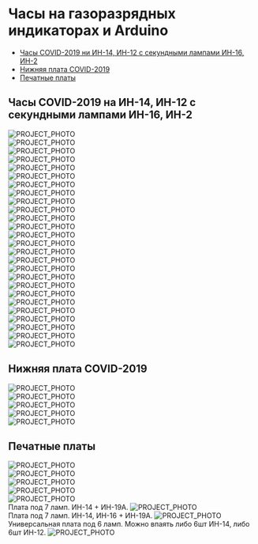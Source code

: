 # Часы на газоразрядных индикаторах и Arduino
* [Часы COVID-2019 ни ИН-14, ИН-12 с секундными лампами ИН-16, ИН-2](#chapter-0)
* [Нижняя плата COVID-2019](#chapter-1)
* [Печатные платы](#chapter-2)

<a id="chapter-0"></a>
## Часы COVID-2019 на ИН-14, ИН-12 с секундными лампами ИН-16, ИН-2
 
![PROJECT_PHOTO](https://github.com/adm503/images/blob/main/NixieClock/COVID%202019%20V2/1.jpg)<br>
![PROJECT_PHOTO](https://github.com/adm503/images/blob/main/NixieClock/COVID%202019%20V2/2.jpg)<br>
![PROJECT_PHOTO](https://github.com/adm503/images/blob/main/NixieClock/COVID%202019%20V2/20211025_151215.jpg)<br>
![PROJECT_PHOTO](https://github.com/adm503/images/blob/main/NixieClock/COVID%202019%20V2/20211025_151223.jpg)<br>
![PROJECT_PHOTO](https://github.com/adm503/images/blob/main/NixieClock/COVID%202019%20V2/20211025_151231.jpg)<br>
![PROJECT_PHOTO](https://github.com/adm503/images/blob/main/NixieClock/COVID%202019%20V2/20211025_151317.jpg)<br>
![PROJECT_PHOTO](https://github.com/adm503/images/blob/main/NixieClock/COVID%202019%20V2/20211025_151325.jpg)<br>
![PROJECT_PHOTO](https://github.com/adm503/images/blob/main/NixieClock/COVID%202019%20V2/20211025_151338.jpg)<br>
![PROJECT_PHOTO](https://github.com/adm503/images/blob/main/NixieClock/COVID%202019%20V2/20211025_151347.jpg)<br>
![PROJECT_PHOTO](https://github.com/adm503/images/blob/main/NixieClock/COVID%202019%20V2/20211025_151353.jpg)<br>
![PROJECT_PHOTO](https://github.com/adm503/images/blob/main/NixieClock/COVID%202019%20V2/20211025_151404.jpg)<br>
![PROJECT_PHOTO](https://github.com/adm503/images/blob/main/NixieClock/COVID%202019%20V2/20211025_151408.jpg)<br>
![PROJECT_PHOTO](https://github.com/adm503/images/blob/main/NixieClock/COVID%202019%20V2/20211025_151412.jpg)<br>
![PROJECT_PHOTO](https://github.com/adm503/images/blob/main/NixieClock/COVID%202019%20V2/20211025_151429.jpg)<br>
![PROJECT_PHOTO](https://github.com/adm503/images/blob/main/NixieClock/COVID%202019%20V2/20211025_151445.jpg)<br>
![PROJECT_PHOTO](https://github.com/adm503/images/blob/main/NixieClock/COVID%202019%20V2/20211025_151516.jpg)<br>
![PROJECT_PHOTO](https://github.com/adm503/images/blob/main/NixieClock/COVID%202019%20V2/20211025_151830.jpg)<br>
![PROJECT_PHOTO](https://github.com/adm503/images/blob/main/NixieClock/COVID%202019%20V2/20211025_151922.jpg)<br>
![PROJECT_PHOTO](https://github.com/adm503/images/blob/main/NixieClock/COVID%202019%20V2/20211025_151929.jpg)<br>
![PROJECT_PHOTO](https://github.com/adm503/images/blob/main/NixieClock/COVID%202019%20V2/20211025_151958.jpg)<br>
![PROJECT_PHOTO](https://github.com/adm503/images/blob/main/NixieClock/COVID%202019%20V2/20211025_152004.jpg)<br>
![PROJECT_PHOTO](https://github.com/adm503/images/blob/main/NixieClock/COVID%202019%20V2/20211025_152012.jpg)<br>
![PROJECT_PHOTO](https://github.com/adm503/images/blob/main/NixieClock/COVID%202019%20V2/20211025_152024.jpg)<br>
![PROJECT_PHOTO](https://github.com/adm503/images/blob/main/NixieClock/COVID%202019%20V2/4.jpg)<br>
![PROJECT_PHOTO](https://github.com/adm503/images/blob/main/NixieClock/COVID%202019%20V2/5.jpg)<br>
![PROJECT_PHOTO](https://github.com/adm503/images/blob/main/NixieClock/COVID%202019%20V2/6.jpg)<br>

<a id="chapter-1"></a>
## Нижняя плата COVID-2019

![PROJECT_PHOTO](https://github.com/adm503/images/blob/main/NixieClock/COVID%202019%20V2/20211025_151535.jpg)<br>
![PROJECT_PHOTO](https://github.com/adm503/images/blob/main/NixieClock/COVID%202019%20V2/20211025_151541.jpg)<br>
![PROJECT_PHOTO](https://github.com/adm503/images/blob/main/NixieClock/COVID%202019%20V2/20211025_151547.jpg)<br>
![PROJECT_PHOTO](https://github.com/adm503/images/blob/main/NixieClock/COVID%202019%20V2/20211025_151552.jpg)<br>
![PROJECT_PHOTO](https://github.com/adm503/images/blob/main/NixieClock/COVID%202019%20V2/20211025_151623.jpg)<br>

<a id="chapter-2"></a>
## Печатные платы

![PROJECT_PHOTO](https://github.com/adm503/images/blob/main/NixieClock/COVID%202019%20V2/3.jpg)<br>
![PROJECT_PHOTO](https://github.com/adm503/images/blob/main/NixieClock/COVID%202019%20V2/41PzbDosbm4.jpg)<br>
![PROJECT_PHOTO](https://github.com/adm503/images/blob/main/NixieClock/COVID%202019%20V2/7.jpg)<br>
![PROJECT_PHOTO](https://github.com/adm503/images/blob/main/NixieClock/COVID%202019%20V2/8.jpg)<br>
![PROJECT_PHOTO](https://github.com/adm503/images/blob/main/NixieClock/COVID%202019%20V2/COVID%202019%20V2.jpg)<br>
Плата под 7 ламп. ИН-14 + ИН-19А.
![PROJECT_PHOTO](https://github.com/adm503/images/blob/main/NixieClock/COVID%202019%20V2/E.jpg)<br>
Плата под 7 ламп. ИН-14, ИН-16 + ИН-19А.
![PROJECT_PHOTO](https://github.com/adm503/images/blob/main/NixieClock/COVID%202019%20V2/F.jpg)<br>
Универсальная плата под 6 ламп. Можно впаять либо 6шт ИН-14, либо 6шт ИН-12.
![PROJECT_PHOTO](https://github.com/adm503/images/blob/main/NixieClock/COVID%202019%20V2/ИН-14_12_mono.jpg)<br>

